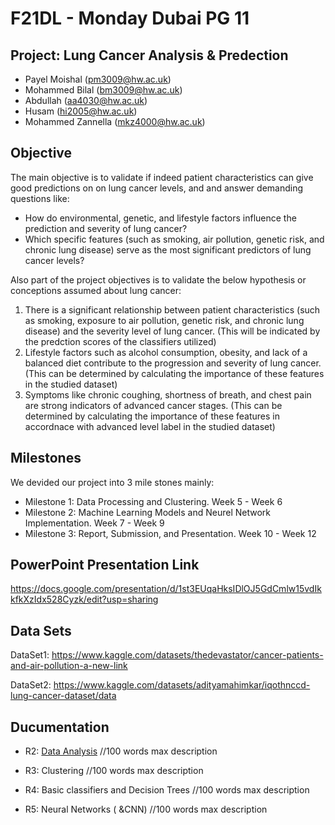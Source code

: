# F21DL - Monday Dubai PG 11
## Project: Lung Cancer Analysis & Predection ##

- Payel Moishal (pm3009@hw.ac.uk)
- Mohammed Bilal (bm3009@hw.ac.uk)
- Abdullah (aa4030@hw.ac.uk)
- Husam (hi2005@hw.ac.uk)
- Mohammed Zannella (mkz4000@hw.ac.uk)

## Objective ##
The main objective is to validate if indeed patient characteristics can give good predictions on on lung cancer levels, and and answer demanding questions like:
- How do environmental, genetic, and lifestyle factors influence the prediction and severity of lung cancer?
- Which specific features (such as smoking, air pollution, genetic risk, and chronic lung disease) serve as the most significant predictors of lung cancer levels?

Also part of the project objectives is to validate the below hypothesis or conceptions assumed about lung cancer:
1. There is a significant relationship between patient characteristics (such as smoking, exposure to air pollution, genetic risk, and chronic lung disease) and the severity level of lung cancer. (This will be indicated by the predction scores of the classifiers utilized)
2. Lifestyle factors such as alcohol consumption, obesity, and lack of a balanced diet contribute to the progression and severity of lung cancer. (This can be determined by calculating the importance of these features in the studied dataset)
3. Symptoms like chronic coughing, shortness of breath, and chest pain are strong indicators of advanced cancer stages. (This can be determined by calculating the importance of these features in accordnace with advanced level label in the studied dataset)


## Milestones ##
We devided our project into 3 mile stones mainly:
- Milestone 1: Data Processing and Clustering. Week 5 - Week 6
- Milestone 2: Machine Learning Models and Neurel Network Implementation. Week 7 - Week 9
- Milestone 3: Report, Submission, and Presentation. Week 10  - Week 12

## PowerPoint Presentation Link ##

https://docs.google.com/presentation/d/1st3EUqaHksIDlOJ5GdCmlw15vdIkkfkXzIdx528Cyzk/edit?usp=sharing

## Data Sets ##

DataSet1:  https://www.kaggle.com/datasets/thedevastator/cancer-patients-and-air-pollution-a-new-link

DataSet2:  https://www.kaggle.com/datasets/adityamahimkar/iqothnccd-lung-cancer-dataset/data

## Ducumentation ##

- R2: <a href="https://github.com/mkz4000/Mon_Dubai_PG_11/blob/main/DataAnalysis.ipynb" target="_blank">Data Analysis</a>
//100 words max description

- R3: Clustering
//100 words max description

- R4: Basic classifiers and Decision Trees
//100 words max description

- R5: Neural Networks ( &CNN)
//100 words max description
